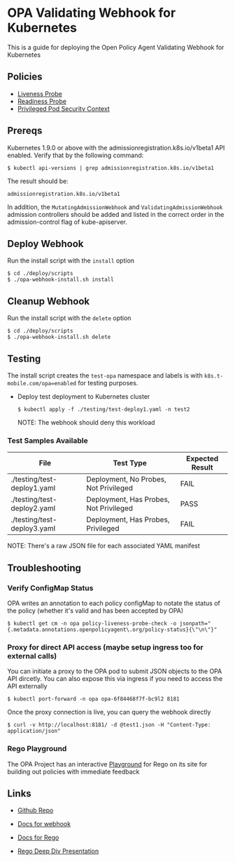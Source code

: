 # OPA Validating Webhook for Kubernetes

This is a guide for deploying the Open Policy Agent Validating Webhook for Kubernetes

## Policies

- [Liveness Probe](./policy/policy-liveness-probe-check.rego)
- [Readiness Probe](./policy/policy-readiness-probe-check.rego)
- [Privileged Pod Security Context](./policy/policy-privileged-pod-check.rego)

## Prereqs

Kubernetes 1.9.0 or above with the admissionregistration.k8s.io/v1beta1 API enabled. Verify that by the following command:

```
$ kubectl api-versions | grep admissionregistration.k8s.io/v1beta1
```

The result should be:

```
admissionregistration.k8s.io/v1beta1
```

In addition, the `MutatingAdmissionWebhook` and `ValidatingAdmissionWebhook` admission controllers should be added and listed in the correct order in the admission-control flag of kube-apiserver.

## Deploy Webhook

Run the install script with the `install` option

```
$ cd ./deploy/scripts
$ ./opa-webhook-install.sh install
```

## Cleanup Webhook

Run the install script with the `delete` option

```
$ cd ./deploy/scripts
$ ./opa-webhook-install.sh delete
```

## Testing

The install script creates the `test-opa` namespace and labels is with `k8s.t-mobile.com/opa=enabled` for testing purposes.

- Deploy test deployment to Kubernetes cluster

  ```
  $ kubectl apply -f ./testing/test-deploy1.yaml -n test2
  ```

  NOTE: The webhook should deny this workload

  
### Test Samples Available

| File                                  | Test Type                                      | Expected Result   |
|---                                    |---                                             |---                |
| ./testing/test-deploy1.yaml           | Deployment, No Probes, Not Privileged          | FAIL              |
| ./testing/test-deploy2.yaml           | Deployment, Has Probes, Not Privileged         | PASS              |
| ./testing/test-deploy3.yaml           | Deployment, Has Probes, Privileged             | FAIL              |

NOTE: There's a raw JSON file for each associated YAML manifest


## Troubleshooting

### Verify ConfigMap Status

OPA writes an annotation to each policy configMap to notate the status of the policy (whether it's valid and has been accepted by OPA)

```
$ kubectl get cm -n opa policy-liveness-probe-check -o jsonpath="{.metadata.annotations.openpolicyagent\.org/policy-status}{\"\n\"}"
```

### Proxy for direct API access (maybe setup ingress too for external calls)

You can initiate a proxy to the OPA pod to submit JSON objects to the OPA API dircetly. You can also expose this via ingress if you need to access the API externally

```
$ kubectl port-forward -n opa opa-6f84468f7f-bc9l2 8181 
```

Once the proxy connection is live, you can query the webhook directly

```
$ curl -v http://localhost:8181/ -d @test1.json -H "Content-Type: application/json"
```

### Rego Playground

The OPA Project has an interactive [Playground](https://play.openpolicyagent.org/) for Rego on its site for building out policies with immediate feedback

## Links

- [Github Repo](https://github.com/open-policy-agent/opa)

- [Docs for webhook](https://www.openpolicyagent.org/docs/kubernetes-admission-control.html)

- [Docs for Rego](https://www.openpolicyagent.org/docs/language-reference.html)

- [Rego Deep Div Presentation](https://www.slideshare.net/TorinSandall/rego-deep-dive)